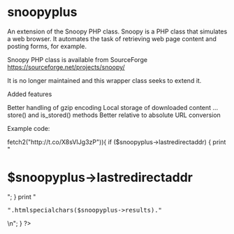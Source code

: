 # snoopyplus
An extension of the Snoopy PHP class. Snoopy is a PHP class that simulates a web browser. It automates the task of retrieving web page content and posting forms, for example.

Snoopy PHP class is available from SourceForge https://sourceforge.net/projects/snoopy/

It is no longer maintained and this wrapper class seeks to extend it.

Added features

Better handling of gzip encoding
Local storage of downloaded content ... store() and is_stored() methods
Better relative to absolute URL conversion

Example code:

<?php
include_once "snoopy/Snoopy.class.php";
include_once "class_snoopyplus.php";

$snoopyplus  = new Snoopyplus;
if($snoopyplus->fetch2("http://t.co/X8sVIJg3zP")){
		if ($snoopyplus->lastredirectaddr) {
			print "<h1>$snoopyplus->lastredirectaddr</h1>";
		}
		print "<pre>".htmlspecialchars($snoopyplus->results)."</pre>\n";
}

?>
